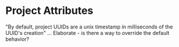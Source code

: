 # Project Attributes

"By default, project UUIDs are a unix timestamp in milliseconds of the UUID's creation" ...
Elaborate - is there a way to override the default behavior?
